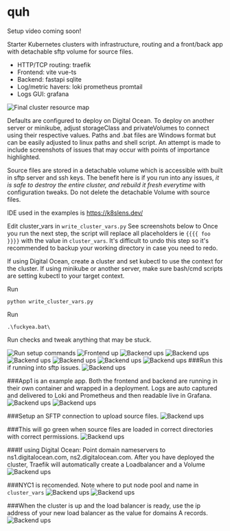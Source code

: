 # quh

Setup video coming soon!

Starter Kubernetes clusters with infrastructure, routing and a front/back app with detachable sftp volume for source files.
                                                     
- HTTP/TCP routing: traefik
- Frontend: vite vue-ts
- Backend: fastapi sqlite
- Log/metric havers: loki prometheus promtail
- Logs GUI: grafana


![Final cluster resource map](how-to-make-it-happen/9.png)


Defaults are configured to deploy on Digital Ocean. To deploy on another server or minikube, adjust storageClass and privateVolumes to connect using their respective values. Paths and .bat files are Windows format but can be easily adjusted to linux paths and shell script. An attempt is made to include screenshots of issues that may occur with points of importance highlighted.

Source files are stored in a detachable volume which is accessible with built in sftp server and ssh keys.   The benefit here is if you run into any issues, *it is safe to destroy the entire cluster,  and rebuild it fresh everytime* with configuration tweaks. Do not delete the detachable Volume with source files.

IDE used in the examples is  https://k8slens.dev/

Edit cluster_vars in `write_cluster_vars.py`
See screenshots below to 
Once you run the next step, the script will replace all placeholders ie `{{{{ foo }}}}` with the value in `cluster_vars`. It's difficult to undo this step so it's recommended to backup your working directory in case you need to redo.

If using Digital Ocean, create a cluster and set kubectl to use the context for the cluster. If using minikube or another server, make sure bash/cmd scripts are setting kubectl to your target context.

Run

    python write_cluster_vars.py

Run

    .\fuckyea.bat\

Run checks and tweak anything that may be stuck.

![Run setup commands](how-to-make-it-happen/5.png)
![Frontend up](how-to-make-it-happen/17.png)
![Backend ups](how-to-make-it-happen/15.png)
![Backend ups](how-to-make-it-happen/18.png)
![Backend ups](how-to-make-it-happen/7.png)
![Backend ups](how-to-make-it-happen/19.png)
![Backend ups](how-to-make-it-happen/10.png)
![Backend ups](how-to-make-it-happen/4.png)
###Run this if running into sftp issues.
![Backend ups](how-to-make-it-happen/16.png)

###App1 is an example app. Both the frontend and backend are running in  their own container and wrapped in a deployment. Logs are auto captured and delivered to Loki and Prometheus and then readable live in Grafana.
![Backend ups](how-to-make-it-happen/14.png)
![Backend ups](how-to-make-it-happen/13.png)

###Setup an SFTP connection to upload source files.
![Backend ups](how-to-make-it-happen/12.png)

###This will go green when source files are loaded in correct directories with correct permissions.
![Backend ups](how-to-make-it-happen/11.png)

###If using Digital Ocean: Point domain nameservers to ns1.digitalocean.com, ns2.digitalocean.com. After you have deployed the cluster, Traefik will automatically create a Loadbalancer and a Volume
![Backend ups](how-to-make-it-happen/1.png)

###NYC1 is recomended. Note where to put node pool and name in  `cluster_vars`
![Backend ups](how-to-make-it-happen/2.png)
![Backend ups](how-to-make-it-happen/3.png)

###When the cluster is up and the load balancer is ready, use the ip address of your new load balancer as the value for domains A records.
![Backend ups](how-to-make-it-happen/6.png)
